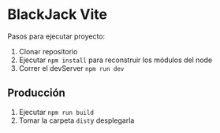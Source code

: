 # BlackJack Vite

Pasos para ejecutar proyecto:

1. Clonar repositorio
2. Ejecutar ```npm install``` para reconstruir los módulos del node
3. Correr el devServer ```npm run dev```

## Producción

1. Ejecutar ```npm run build```
2. Tomar la carpeta ```dist```y desplegarla